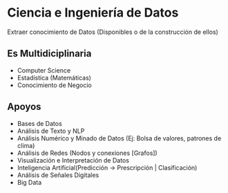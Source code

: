 # Ciencia e Ingeniería de Datos

Extraer conocimiento de Datos (Disponibles o de la construcción de ellos)

## Es Multidiciplinaria
* Computer Science
* Estadística (Matemáticas)
* Conocimiento de Negocio

## Apoyos
* Bases de Datos
* Análisis de Texto y NLP
* Análisis Numérico y Minado de Datos (Ej: Bolsa de valores, patrones de clima)
* Análisis de Redes (Nodos y conexiones [Grafos])
* Visualización e Interpretación de Datos
* Inteligencia Artificial(Predicción -> Prescripción | Clasificación)
* Análisis de Señales Digitales
* Big Data